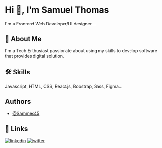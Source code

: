 
# Hi 👋, I'm Samuel Thomas

I'm a Frontend Web Developer/UI designer.....
## 🚀 About Me
I'm a Tech Enthusiast passionate about using my skills to develop software that provides digital solution.


## 🛠 Skills
Javascript, HTML, CSS, React.js, Boostrap, Sass, Figma...


## Authors

- [@Sammex45](https://www.github.com/Sammex45)


## 🔗 Links
[![linkedin](https://img.shields.io/badge/linkedin-0A66C2?style=for-the-badge&logo=linkedin&logoColor=white)](https://www.linkedin.com/in/samuel-thomas-819522242)
[![twitter](https://img.shields.io/badge/twitter-1DA1F2?style=for-the-badge&logo=twitter&logoColor=white)](https://twitter.com/Samuel92013192)

